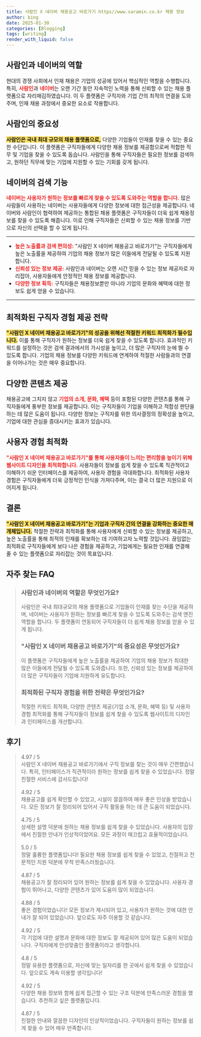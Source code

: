 ```yaml
---
title: 사람인 X 네이버 채용공고 바로가기 https//www.saramin.co.kr 채용 정보
author: bing
date: 2025-01-30
categories: [Blogging]
tags: [writing]
render_with_liquid: false
---
```



<h2 id='사람인과 네이버의 역할'>사람인과 네이버의 역할</h2>

<p>현대의 경쟁 사회에서 인재 채용은 기업의 성공에 있어서 핵심적인 역할을 수행합니다. 특히, <b><span style="color: #ee2323;">사람인</span></b>과 <b><span style="color: #ee2323;">네이버</span></b>는 오랜 기간 동안 지속적인 노력을 통해 신뢰할 수 있는 채용 플랫폼으로 자리매김하였습니다. 이 두 플랫폼은 구직자와 기업 간의 최적의 연결을 도와주며, 인재 채용 과정에서 중요한 요소로 작용합니다.</p>

<h2 id='사람인의 중요성'>사람인의 중요성</h2>

<p><b><span style="background-color: #ffe066;">사람인은 국내 최대 규모의 채용 플랫폼으로,</span></b> 다양한 기업들이 인재를 찾을 수 있는 중요한 수단입니다. 이 플랫폼은 구직자들에게 다양한 채용 정보를 제공함으로써 적합한 직무 및 기업을 찾을 수 있도록 돕습니다. 사람인을 통해 구직자들은 필요한 정보를 검색하고, 원하던 직무에 맞는 기업에 지원할 수 있는 기회를 갖게 됩니다.</p>

<h2 id='네이버의 검색 기능'>네이버의 검색 기능</h2>

<p><b><span style="color: #ee2323;">네이버는 사용자가 원하는 정보를 빠르게 찾을 수 있도록 도와주는 역할을 합니다.</span></b> 많은 사람들이 사용하는 네이버는 사용자들에게 다양한 정보에 대한 접근성을 제공합니다. 네이버와 사람인이 협력하여 제공하는 통합된 채용 플랫폼은 구직자들이 더욱 쉽게 채용정보를 찾을 수 있도록 해줍니다. 이로 인해 구직자들은 신뢰할 수 있는 채용 정보를 기반으로 자신의 선택을 할 수 있게 됩니다.</p>

<hr />

<ul>
    <li><b><span style="color: #ee2323;">높은 노출률과 검색 편의성:</span></b> "사람인 X 네이버 채용공고 바로가기"는 구직자들에게 높은 노출률을 제공하여 기업의 채용 정보가 많은 이들에게 전달될 수 있도록 지원합니다.</li>
    <li><b><span style="color: #ee2323;">신뢰성 있는 정보 제공:</span></b> 사람인과 네이버는 오랜 시간 믿을 수 있는 정보 제공자로 자리잡아, 사용자들에게 안정적인 채용 정보를 제공합니다.</li>
    <li><b><span style="color: #ee2323;">다양한 정보 획득:</span></b> 구직자들은 채용정보뿐만 아니라 기업의 문화와 혜택에 대한 정보도 쉽게 얻을 수 있습니다.</li>
</ul>

<hr />

<h2 id='최적화된 구직자 경험 제공 전략'>최적화된 구직자 경험 제공 전략</h2>

<p><b><span style="background-color: #ffe066;">"사람인 X 네이버 채용공고 바로가기"의 성공을 위해선 적절한 키워드 최적화가 필수입니다.</span></b> 이를 통해 구직자가 원하는 정보를 더욱 쉽게 찾을 수 있도록 합니다. 효과적인 키워드를 설정하는 것은 검색 결과에서의 가시성을 높이고, 더 많은 구직자의 눈에 띌 수 있도록 합니다. 기업의 채용 정보를 다양한 키워드에 연계하여 적절한 사람들과의 연결을 이어나가는 것은 매우 중요합니다.</p>

<h2 id='다양한 콘텐츠 제공'>다양한 콘텐츠 제공</h2>

<p>채용공고에 그치지 않고 <b><span style="color: #ee2323;">기업의 소개, 문화, 혜택</span></b> 등이 포함된 다양한 콘텐츠를 통해 구직자들에게 풍부한 정보를 제공합니다. 이는 구직자들이 기업을 이해하고 적합성 판단을 하는 데 많은 도움이 됩니다. 다양한 정보는 구직자를 위한 의사결정의 정확성을 높이고, 기업에 대한 관심을 증대시키는 효과가 있습니다.</p>

<h2 id='사용자 경험 최적화'>사용자 경험 최적화</h2>

<p><b><span style="color: #ee2323;">"사람인 X 네이버 채용공고 바로가기"를 통해 사용자들이 느끼는 편리함을 높이기 위해 웹사이트 디자인을 최적화합니다.</span></b> 사용자들이 정보를 쉽게 찾을 수 있도록 직관적이고 이해하기 쉬운 인터페이스를 제공하여, 사용자 경험을 극대화합니다. 최적화된 사용자 경험은 구직자들에게 더욱 긍정적인 인식을 가져다주며, 이는 결국 더 많은 지원으로 이어지게 됩니다.</p>

<h2 id='결론'>결론</h2>

<p><b><span style="background-color: #ffe066;">"사람인 X 네이버 채용공고 바로가기"는 기업과 구직자 간의 연결을 강화하는 중요한 매개체입니다.</span></b> 적절한 전략과 최적화를 통해 사용자에게 신뢰할 수 있는 정보를 제공하고, 높은 노출률을 통해 최적의 인재를 확보하는 데 기여하고자 노력할 것입니다. 끊임없는 최적화로 구직자들에게 보다 나은 경험을 제공하고, 기업에게는 필요한 인재를 연결해 줄 수 있는 플랫폼으로 자리잡는 것이 목표입니다.</p>


<h2 id='자주_찾는_FAQ'>자주 찾는 FAQ</h2>
<div itemscope="" itemtype="https://schema.org/FAQPage"> 
<blockquote> 
<div itemscope="" itemprop="mainEntity" itemtype="https://schema.org/Question"> 
<h3 itemprop="name">사람인과 네이버의 역할은 무엇인가요?</h3> 
<div itemscope="" itemprop="acceptedAnswer" itemtype="https://schema.org/Answer"> 
<span itemprop="text"> 
<p>사람인은 국내 최대규모의 채용 플랫폼으로 기업들이 인재를 찾는 수단을 제공하며, 네이버는 사용자가 원하는 정보를 빠르게 찾을 수 있도록 도와주는 검색 엔진 역할을 합니다. 두 플랫폼이 연동되어 구직자들이 더 쉽게 채용 정보를 얻을 수 있게 됩니다.</p> 
</span> 
</div> 
</div> 
<div itemscope="" itemprop="mainEntity" itemtype="https://schema.org/Question"> 
<h3 itemprop="name">"사람인 X 네이버 채용공고 바로가기"의 중요성은 무엇인가요?</h3> 
<div itemscope="" itemprop="acceptedAnswer" itemtype="https://schema.org/Answer"> 
<span itemprop="text"> 
<p>이 플랫폼은 구직자들에게 높은 노출률을 제공하여 기업의 채용 정보가 최대한 많은 이들에게 전달될 수 있도록 도와줍니다. 또한, 신뢰성 있는 정보를 제공하여 더 많은 구직자들이 기업에 지원하게 유도합니다.</p> 
</span> 
</div> 
</div> 
<div itemscope="" itemprop="mainEntity" itemtype="https://schema.org/Question"> 
<h3 itemprop="name">최적화된 구직자 경험을 위한 전략은 무엇인가요?</h3> 
<div itemscope="" itemprop="acceptedAnswer" itemtype="https://schema.org/Answer"> 
<span itemprop="text"> 
<p>적절한 키워드 최적화, 다양한 콘텐츠 제공(기업 소개, 문화, 혜택 등) 및 사용자 경험 최적화를 통해 구직자들이 정보를 쉽게 찾을 수 있도록 웹사이트의 디자인과 인터페이스를 개선합니다.</p> 
</span> 
</div> 
</div> 
</blockquote> 
</div>
<h2 id='후기'>후기</h2>
<div itemscope itemtype="https://schema.org/Product">
  <blockquote>
  <div itemprop="review" itemscope itemtype="https://schema.org/Review">
      <div itemprop="reviewRating" itemscope itemtype="https://schema.org/Rating"> <span itemprop="ratingValue">4.97</span> / <span itemprop="bestRating">5</span> </div>
      <span itemprop="reviewBody">사람인 X 네이버 채용공고 바로가기에서 구직 정보를 찾는 것이 매우 간편했습니다. 특히, 인터페이스가 직관적이라 원하는 정보를 쉽게 찾을 수 있었습니다. 정말 친절한 서비스에 감사드립니다!</span>
  </div>
  <br>
  <div itemprop="review" itemscope itemtype="https://schema.org/Review">
      <div itemprop="reviewRating" itemscope itemtype="https://schema.org/Rating"> <span itemprop="ratingValue">4.92</span> / <span itemprop="bestRating">5</span> </div>
      <span itemprop="reviewBody">채용공고를 쉽게 확인할 수 있었고, 시설이 깔끔하여 매우 좋은 인상을 받았습니다. 모든 정보가 잘 정리되어 있어서 구직 활동을 하는 데 큰 도움이 되었습니다.</span>
  </div>
  <br>
  <div itemprop="review" itemscope itemtype="https://schema.org/Review">
      <div itemprop="reviewRating" itemscope itemtype="https://schema.org/Rating"> <span itemprop="ratingValue">4.75</span> / <span itemprop="bestRating">5</span> </div>
      <span itemprop="reviewBody">상세한 설명 덕분에 원하는 채용 정보를 쉽게 찾을 수 있었습니다. 사용자의 입장에서 친절한 안내가 인상적이었어요. 모든 과정이 매끄럽고 효율적이었습니다.</span>
  </div>
  <br>
  <div itemprop="review" itemscope itemtype="https://schema.org/Review">
      <div itemprop="reviewRating" itemscope itemtype="https://schema.org/Rating"> <span itemprop="ratingValue">5.0</span> / <span itemprop="bestRating">5</span> </div>
      <span itemprop="reviewBody">정말 훌륭한 플랫폼입니다! 필요한 채용 정보를 쉽게 찾을 수 있었고, 친절하고 전문적인 지원 덕분에 무척 만족스러웠습니다.</span>
  </div>
  <br>
  <div itemprop="review" itemscope itemtype="https://schema.org/Review">
      <div itemprop="reviewRating" itemscope itemtype="https://schema.org/Rating"> <span itemprop="ratingValue">4.87</span> / <span itemprop="bestRating">5</span> </div>
      <span itemprop="reviewBody">채용공고가 잘 정리되어 있어 원하는 정보를 쉽게 찾을 수 있었습니다. 사용자 경험이 뛰어나고, 다양한 콘텐츠가 있어 도움이 많이 되었습니다.</span>
  </div>
  <br>
  <div itemprop="review" itemscope itemtype="https://schema.org/Review">
      <div itemprop="reviewRating" itemscope itemtype="https://schema.org/Rating"> <span itemprop="ratingValue">4.88</span> / <span itemprop="bestRating">5</span> </div>
      <span itemprop="reviewBody">좋은 경험이었습니다! 모든 정보가 제시되어 있고, 사용자가 원하는 것에 대한 안내가 잘 되어 있었습니다. 앞으로도 자주 이용할 것 같습니다.</span>
  </div>
  <br>
  <div itemprop="review" itemscope itemtype="https://schema.org/Review">
      <div itemprop="reviewRating" itemscope itemtype="https://schema.org/Rating"> <span itemprop="ratingValue">4.92</span> / <span itemprop="bestRating">5</span> </div>
      <span itemprop="reviewBody">각 기업에 대한 설명과 문화에 대한 정보도 잘 제공되어 있어 많은 도움이 되었습니다. 구직자에게 안성맞춤인 플랫폼이라고 생각합니다.</span>
  </div>
  <br>
  <div itemprop="review" itemscope itemtype="https://schema.org/Review">
      <div itemprop="reviewRating" itemscope itemtype="https://schema.org/Rating"> <span itemprop="ratingValue">4.8</span> / <span itemprop="bestRating">5</span> </div>
      <span itemprop="reviewBody">정말 유용한 플랫폼으로, 자신에 맞는 일자리를 한 곳에서 쉽게 찾을 수 있었습니다. 앞으로도 계속 이용할 생각입니다!</span>
  </div>
  <br>
  <div itemprop="review" itemscope itemtype="https://schema.org/Review">
      <div itemprop="reviewRating" itemscope itemtype="https://schema.org/Rating"> <span itemprop="ratingValue">4.92</span> / <span itemprop="bestRating">5</span> </div>
      <span itemprop="reviewBody">다양한 채용 정보와 함께 쉽게 접근할 수 있는 구조 덕분에 만족스러운 경험을 했습니다. 추천하고 싶은 플랫폼입니다.</span>
  </div>
  <br>
  <div itemprop="review" itemscope itemtype="https://schema.org/Review">
      <div itemprop="reviewRating" itemscope itemtype="https://schema.org/Rating"> <span itemprop="ratingValue">4.87</span> / <span itemprop="bestRating">5</span> </div>
      <span itemprop="reviewBody">친절한 안내와 깔끔한 디자인이 인상적이었습니다. 구직자들이 원하는 정보를 쉽게 찾을 수 있어 매우 만족합니다.</span>
  </div>
  </blockquote>
</div>

